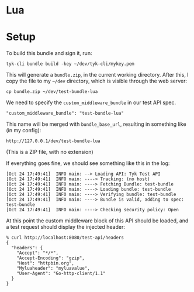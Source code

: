 Lua
==

# Setup

To build this bundle and sign it, run:

```
tyk-cli bundle build -key ~/dev/tyk-cli/mykey.pem
```

This will generate a `bundle.zip`, in the current working directory. After this, I copy the file to my `~/dev` directory, which is visible through the web server:

```
cp bundle.zip ~/dev/test-bundle-lua
```

We need to specify the `custom_middleware_bundle` in our test API spec.

```
"custom_middleware_bundle": "test-bundle-lua"
```

This name will be merged with `bundle_base_url`, resulting in something like (in my config):
```
http://127.0.0.1/dev/test-bundle-lua
```

(This is a ZIP file, with no extension)

If everything goes fine, we should see something like this in the log:

```
[Oct 24 17:49:41]  INFO main: --> Loading API: Tyk Test API
[Oct 24 17:49:41]  INFO main: ----> Tracking: (no host)
[Oct 24 17:49:41]  INFO main: ----> Fetching Bundle: test-bundle
[Oct 24 17:49:41]  INFO main: ----> Loading bundle: test-bundle
[Oct 24 17:49:41]  INFO main: ----> Verifying bundle: test-bundle
[Oct 24 17:49:41]  INFO main: ----> Bundle is valid, adding to spec: test-bundle
[Oct 24 17:49:41]  INFO main: ----> Checking security policy: Open
```

At this point the custom middleware block of this API should be loaded, and a test request should display the injected header:

```
% curl http://localhost:8080/test-api/headers
{
  "headers": {
    "Accept": "*/*",
    "Accept-Encoding": "gzip",
    "Host": "httpbin.org",
    "Myluaheader": "myluavalue",
    "User-Agent": "Go-http-client/1.1"
  }
}
```
